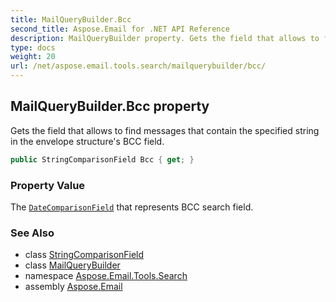 ```yaml
---
title: MailQueryBuilder.Bcc
second_title: Aspose.Email for .NET API Reference
description: MailQueryBuilder property. Gets the field that allows to find messages that contain the specified string in the envelope structures BCC field
type: docs
weight: 20
url: /net/aspose.email.tools.search/mailquerybuilder/bcc/
---
```

## MailQueryBuilder.Bcc property

Gets the field that allows to find messages that contain the specified string in the envelope structure's BCC field.

```csharp
public StringComparisonField Bcc { get; }
```

### Property Value

The [`DateComparisonField`](../../datecomparisonfield/) that represents BCC search field.

### See Also

* class [StringComparisonField](../../stringcomparisonfield/)
* class [MailQueryBuilder](../)
* namespace [Aspose.Email.Tools.Search](../../mailquerybuilder/)
* assembly [Aspose.Email](../../../)


